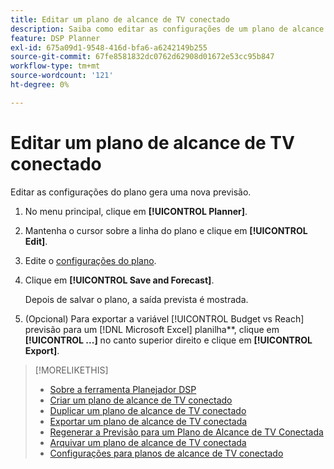```yaml
---
title: Editar um plano de alcance de TV conectado
description: Saiba como editar as configurações de um plano de alcance de TV conectado.
feature: DSP Planner
exl-id: 675a09d1-9548-416d-bfa6-a6242149b255
source-git-commit: 67fe8581832dc0762d62908d01672e53cc95b847
workflow-type: tm+mt
source-wordcount: '121'
ht-degree: 0%

---
```


# Editar um plano de alcance de TV conectado

Editar as configurações do plano gera uma nova previsão.

1. No menu principal, clique em **[!UICONTROL Planner]**.

1. Mantenha o cursor sobre a linha do plano e clique em **[!UICONTROL Edit]**.

1. Edite o [configurações do plano](planner-settings.md).

1. Clique em **[!UICONTROL Save and Forecast]**.

   Depois de salvar o plano, a saída prevista é mostrada.

1. (Opcional) Para exportar a variável [!UICONTROL Budget vs Reach] previsão para um [!DNL Microsoft Excel] planilha**, clique em **[!UICONTROL ...]** no canto superior direito e clique em **[!UICONTROL Export]**.

>[!MORELIKETHIS]
>
>* [Sobre a ferramenta Planejador DSP](planner-about.md)
>* [Criar um plano de alcance de TV conectado](planner-create.md)
>* [Duplicar um plano de alcance de TV conectado](planner-duplicate.md)
>* [Exportar um plano de alcance de TV conectada](planner-export.md)
>* [Regenerar a Previsão para um Plano de Alcance de TV Conectada](planner-forecast.md)
>* [Arquivar um plano de alcance de TV conectada](planner-archive.md)
>* [Configurações para planos de alcance de TV conectado](planner-settings.md)
